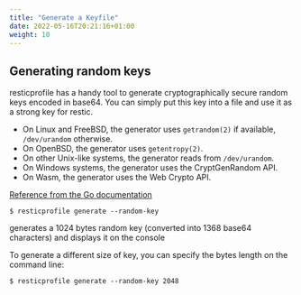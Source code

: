 ```yaml
---
title: "Generate a Keyfile"
date: 2022-05-16T20:21:16+01:00
weight: 10
---
```


## Generating random keys

resticprofile has a handy tool to generate cryptographically secure random keys encoded in base64. You can simply put this key into a file and use it as a strong key for restic.

- On Linux and FreeBSD, the generator uses `getrandom(2)` if available, `/dev/urandom` otherwise.
- On OpenBSD, the generator uses `getentropy(2)`.
- On other Unix-like systems, the generator reads from `/dev/urandom`.
- On Windows systems, the generator uses the CryptGenRandom API.
- On Wasm, the generator uses the Web Crypto API.

[Reference from the Go documentation](https://golang.org/pkg/crypto/rand/#pkg-variables)

```shell
$ resticprofile generate --random-key
```

generates a 1024 bytes random key (converted into 1368 base64 characters) and displays it on the console

To generate a different size of key, you can specify the bytes length on the command line:

```shell
$ resticprofile generate --random-key 2048
```
